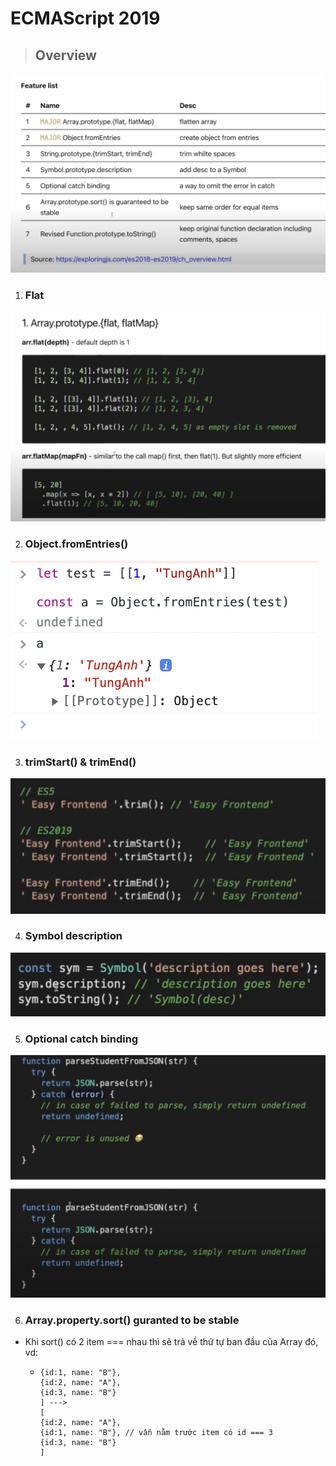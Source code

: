 # ECMAScript 2019

> ## Overview

![overview](./overview.png)

1. ### **Flat**

![flat](./flat.png)

2. ### **Object.fromEntries()**

![fromEntries](./fromEntries.png)

3. ### **trimStart() & trimEnd()**

![trimStart && trimEnd](./trim_overview.png)

4. ### **Symbol description**

![Symbol description](./symbol_desciption.png)

5. ### **Optional catch binding**

![optional_catch_binding](./optional_catch_binding.png)

6. ### **Array.property.sort() guranted to be stable**

- Khi sort() có 2 item === nhau thì sẽ trả về thứ tự ban đầu của Array đó, vd:
  - ```[
    {id:1, name: "B"},
    {id:2, name: "A"},
    {id:3, name: "B"}
    ] --->
    [
    {id:2, name: "A"},
    {id:1, name: "B"}, // vẫn nằm trước item có id === 3
    {id:3, name: "B"}
    ]
    ```
